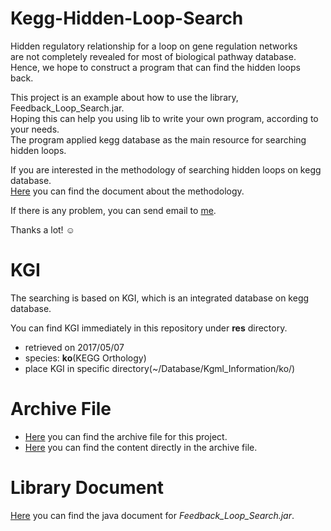 # Kegg-Hidden-Loop-Search

Hidden regulatory relationship for a loop on gene regulation networks  
are not completely revealed for most of biological pathway database.  
Hence, we hope to construct a program that can find the hidden loops back.

This project is an example about how to use the library, Feedback_Loop_Search.jar.  
Hoping this can help you using lib to write your own program, according to your needs.  
The program applied kegg database as the main resource for searching hidden loops.

If you are interested in the methodology of searching hidden loops on kegg database.  
[Here]() you can find the document about the methodology.

If there is any problem, you can send email to [me](mailto:sbw%32%3319@g%6D%61il.%63%6F%6D).

Thanks a lot! ☺️

# KGI

The searching is based on KGI, which is an integrated database on kegg database.

You can find KGI immediately in this repository under **res** directory.
  * retrieved on 2017/05/07
  * species: **ko**(KEGG Orthology)
  * place KGI in specific directory(~/Database/Kgml_Information/ko/)

# Archive File

* [Here](https://goo.gl/IT45ib) you can find the archive file for this project.
* [Here](https://goo.gl/Hkso37) you can find the content directly in the archive file.

# Library Document

[Here](https://goo.gl/B8amn6) you can find the java document for *Feedback_Loop_Search.jar*.
